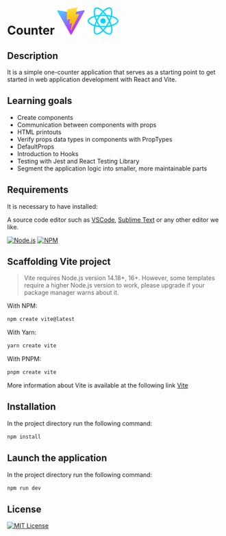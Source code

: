 # Counter ![Vite](./src/assets/images/vite.svg) ![React](./src/assets/images/react.svg)

## Description

It is a simple one-counter application that serves as a starting point to get started in web application development with React and Vite.

## Learning goals

- Create components
- Communication between components with props
- HTML printouts
- Verify props data types in components with PropTypes
- DefaultProps
- Introduction to Hooks
- Testing with Jest and React Testing Library
- Segment the application logic into smaller, more maintainable parts

## Requirements

It is necessary to have installed:

A source code editor such as [VSCode](https://code.visualstudio.com/), [Sublime Text](https://www.sublimetext.com/) or any other editor we like.

[![Node.js](https://img.shields.io/badge/node-v18.14.1-green)](https://nodejs.org/es) [![NPM](https://img.shields.io/badge/npm-v9.3.1-red)](https://www.npmjs.com/)

## Scaffolding Vite project

> Vite requires Node.js version 14.18+, 16+. However, some templates require a higher Node.js version to work, please upgrade if your package manager warns about it.

With NPM:

```bash
npm create vite@latest
```

With Yarn:

```bash
yarn create vite
```

With PNPM:

```bash
pnpm create vite
```

More information about Vite is available at the following link [Vite](https://vitejs.dev/)

## Installation

In the project directory run the following command:

```bash
npm install
```

## Launch the application

In the project directory run the following command:

```bash
npm run dev
```

## License

[![MIT License](https://img.shields.io/badge/License-MIT-green.svg)](https://choosealicense.com/licenses/mit/)

